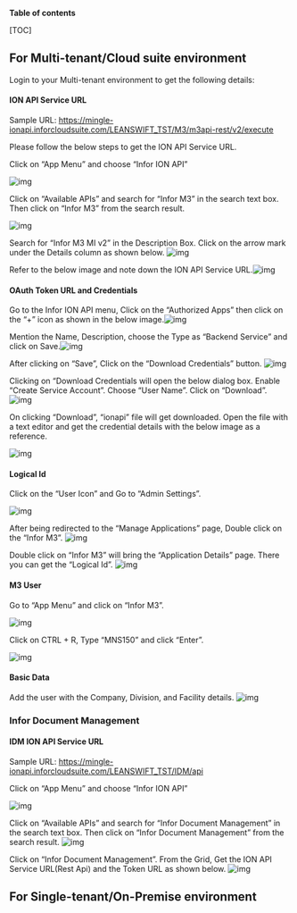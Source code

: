 **Table of contents**

[TOC]

## **For Multi-tenant/Cloud suite environment**

Login to your Multi-tenant environment to get the following details:

#### ION API Service URL

Sample URL: https://mingle-ionapi.inforcloudsuite.com/LEANSWIFT_TST/M3/m3api-rest/v2/execute

Please follow the below steps to get the ION API Service URL.

Click on “App Menu” and choose “Infor ION API”

![img](https://lh4.googleusercontent.com/oObGriih9z_qsqQa-lL5ySrv8ThuxfsTnFvh9m1s_DTkJo_VAYLHXGaESx5olKHAG9uCshxJNeGUMM-NMZniEX_hj_v-uWBxvnvv-IGRKNvq3tER2-p5mZy5nP_t0wwREWSwmPIo)

Click on “Available APIs” and search for “Infor M3” in the search text box. Then click on “Infor M3” from the search result.

![img](https://lh3.googleusercontent.com/O0oSrJ3HTlacLBc3K6QbHeD6dJozFRtcwtQ8MaI3jxzD2TYOJ5yEr1ufaPVOX-clw54IrkoJLF07lHsnWBSaRLZRJ6wra8lS5GH2vp8EUmaGJYC30lvMvypow9eMVBscXcwLSOzD)

Search for “Infor M3 MI v2” in the Description Box. Click on the arrow mark under the Details column as shown below.
![img](https://lh3.googleusercontent.com/__vHsoQopX6I51yd2fVFh8mTnEUrWc9EsM0azQvXIk5AlOB96LUc3TgZ_4of-eQU_im7PFYuAKNTsEHB016gTE1IVwPfCc-j-KkbEtRp9pLtiNFgLBGw6Tpsgu3V3Tppp50RPdRW)


Refer to the below image and note down the ION API Service URL.![img](https://lh4.googleusercontent.com/nFXhcfAu4_WBLVY9QMtcr8NABQ49LKDYnRm27m7eFkB8Isq_P7SVBDNQdYzWg9EDymOx3aiXNBzeWwamOb1mDMI11EVyBYEFmkAb4lXz8Q0PEh_cvuWXErDXgE0roFulI3r7J94I)

#### OAuth Token URL and Credentials

Go to the Infor ION API menu, Click on the “Authorized Apps” then click on the “+” icon as shown in the below image.![img](https://lh4.googleusercontent.com/cQB40fpt2MnLqjdGOFHMwv263EGa8kQfNRTjv0WHPKSFGsn_Nr492VwOryY3sIhmJ3m6orZqAUc5hgkywJUxYwdagF_bUvvNQCtQUfWa9IofZ638VhHuBtW5x-uHUu-MV4lZ8ppw)


Mention the Name, Description, choose the Type as “Backend Service” and click on Save.![img](https://lh6.googleusercontent.com/cOPKxp8y_YAO5u_yk65uyMdAIRpYHw84KdjjdfEcKkvbxdKJaA6OU3OCEsbSh9mnM5Ge-oQSjWSL_7LBVAVXWt--zCwogoj7Uf5uiJEkmNrJUN2lTV9yKCUYirQLVWPi5D9Ed9Vl)

After clicking on “Save”, Click on the “Download Credentials” button.
![img](https://lh4.googleusercontent.com/mc9Sd9-y23qLBwqjCr6_AZqGr8Qbhzy0KT4vNNXSkirKZ4waP0xp9RlI666RP1VsmCkmoRGFTM50FvTlqlbQSDOSJ9ds-uC-q1jDqdCLERjKPD4IHh4vjNOGB-hbpcmjC6lsmP08)


Clicking on “Download Credentials will open the below dialog box.
		Enable “Create Service Account”.
		Choose “User Name”.
		Click on “Download”.
![img](https://lh4.googleusercontent.com/Blc6mJgOwPgo_Exbmo6ah4mrJ6pKz4_EdPGFaQVO3FSoNNJcef8DNsYPXiUDklVoXzju-8LQ3m0S9jGuMIClXXTHf-BEJL_ePhHpfgHCjOuS9EAyhRetyOly6GpVQmo86DTGK9Ap)


On clicking “Download”, “ionapi” file will get downloaded. Open the file with a text editor and get the credential details with the below image as a reference.

![img](https://lh4.googleusercontent.com/lYLI3vxvlbIYbFMtSKB2nCYUgkc4Lig77sSoupMxXaUWZGFXYFjy1foLorAfSG1P6sc41vjThoL8XTsN6q74kE83TeKbcThRb8aHLbkXdtJxIyyhx0pT6n0pdgH8l4ofRle__gkp)

#### Logical Id

Click on the “User Icon” and Go to “Admin Settings”.

![img](https://lh3.googleusercontent.com/a98EXV5-Q_yFOmCmqFilIzT6L2RR69srSVM5tS8_UKEjANWAA_dPrtyZ_x5JbiRfsbr66Tm8pljs0VdHe4OV9snJ0u32OwaYQvMX06-eMjjX24ykH26aOTL6nX79edrQuotvOlqt)

After being redirected to the “Manage Applications” page, Double click on the “Infor M3”.
![img](https://lh3.googleusercontent.com/CvEbjwgzgkVolXxL_SK24qIPB4ojkcE5Hww-iDPgVO2g2QjsC0-Ql-tVWkWZv9pre1R4CdWGeJAJy465fa8CEidLCQDTmsiMEbVZWd7xbu__X57-Ybaze-RgmExQMSgN_mEgesk6)

Double click on “Infor M3” will bring the “Application Details” page. There you can get the “Logical Id”.
![img](https://lh5.googleusercontent.com/qEfGvdO6W-kzpRnnhrI7eMCPbr2snILQZ1gCWYzDkP-f78rEqtJOCqqEkcKyIeNFQlPJWBe8tbI0b1DKoPrmEAZEWacWh7iOW2fzMlNEHI8KGT04wsEH3KCpfHZoEWpJEK48bCJ1)

#### M3 User

Go to “App Menu” and click on “Infor M3”.

![img](https://lh6.googleusercontent.com/Uix_Qv3HRWUHXgKLxrx4EEFI0mJzU3CLamg8plMfZM-cNX-b4jBum6ez_FwdPx897MQ1btGs5VBdEz-RR3r0afq9myeQweEDcMslw5xXPVNPmyFp1gBzqsGl0hTMGxRL2_xD6g5j)



Click on CTRL + R, Type “MNS150” and click “Enter”.

![img](https://lh4.googleusercontent.com/V6l4IGymO_pgiRG4xggU9sgPpCjLsjIkZ9BDYYhzCuppb3mrDDw-w9qM_4CqPAMB0vtYtRNM7p2lU9U0Vfdkn_ASERSGMfk94f-hfwEd529ygLyTCtiRLSIcIM9NcUQaWA36HeEm)

#### Basic Data

Add the user with the Company, Division, and Facility details.
![img](https://lh3.googleusercontent.com/XoO5rCuT23yMHbcpYihiVMJh1bi0XhpJm2oH0M-z2uNJL3Z8nnIMRcN7HSmm1PqUWc5rqIHtvb-av4OXJSYSrAB6utynPwDKM0mFtn30Fr2PCivXW3xH7Rb7h2bClf4mYE6_Y_Cn)



### **Infor Document Management**

#### IDM ION API Service URL

Sample URL: https://mingle-ionapi.inforcloudsuite.com/LEANSWIFT_TST/IDM/api

Click on “App Menu” and choose “Infor ION API”

![img](https://lh4.googleusercontent.com/oObGriih9z_qsqQa-lL5ySrv8ThuxfsTnFvh9m1s_DTkJo_VAYLHXGaESx5olKHAG9uCshxJNeGUMM-NMZniEX_hj_v-uWBxvnvv-IGRKNvq3tER2-p5mZy5nP_t0wwREWSwmPIo)



Click on “Available APIs” and search for “Infor Document Management” in the search text box. Then click on “Infor Document Management” from the search result.
![img](https://lh5.googleusercontent.com/TubdaZMByahs4j8Nn9OXd-w9alPVT2mzDD1pF0mRdwAE7aYNsMlK__ElZyOHHCW16yIrI0NjNEynzkXAeWTOPtIiy6vhxrt57U4rSbhgiV0So5VOlU4VFeB9jebRGLSbGq0fEvBW)



Click on “Infor Document Management”. From the Grid, Get the ION API Service URL(Rest Api) and the Token URL as shown below.
![img](https://lh3.googleusercontent.com/TBknKJnpsCSfDSNGz8pLNbkW9YT6EMam-k1Vmc3IynHHh5ROKYIJnXwSymR9zJGmU_7QLsCHr34nQ2Rf98dtef4yh3UHb3GtiJ5kosiYgw81Q0Q7tDGqXzHXui-JnLIH3s_xLdHn)



## **For Single-tenant/On-Premise environment**